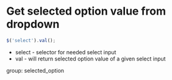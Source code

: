 # Get selected option value from dropdown

```javascript
$('select').val();
```

- select - selector for needed select input
- val - will return selected option value of a given select input

group: selected_option
